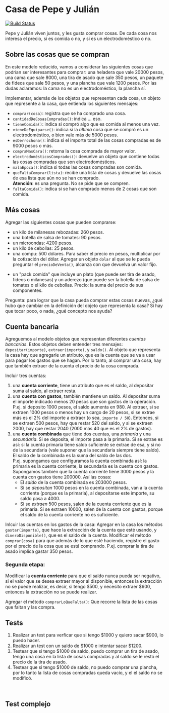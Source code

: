 # Casa de Pepe y Julián
 
[![Build Status](https://travis-ci.org/wollok/casaDePepeYJulian.svg?branch=master)](https://travis-ci.org/wollok/casaDePepeYJulian)

Pepe y Julián viven juntos, y les gusta comprar cosas. 
De cada cosa nos interesa el precio, si es comida o no, y si es un electrodoméstico o no.

## Sobre las cosas que se compran
En este modelo reducido, vamos a considerar las siguientes cosas que podrían ser interesantes para comprar: una heladera que vale 20000 pesos, una cama que sale 8000, una tira de asado que sale 350 pesos, un paquete de fideos que sale 50 pesos, y una plancha que vale 1200 pesos. Por las dudas aclaramos: la cama no es un electrodoméstico, la plancha sí.

Implementar, además de los objetos que representan cada cosa, un objeto que represente a la casa, que entienda los siguientes mensajes:
- `comprar(cosa)`: registra que se ha comprado una cosa.
- `cantidadDeCosasCompradas()`: indica ... eso.
- `tieneComida()`: indica si compró algo que es comida al menos una vez.
- `vieneDeEquiparse()`: indica si la _última_ cosa que se compró es un electrodoméstico, o bien vale más de 5000 pesos.
- `esDerrochona()`: indica si el importe total de las cosas compradas es de 9000 pesos o más.
- `compraMasCara()`: retorna la cosa comprada de mayor valor.
- `electrodomésticosComprados()`: devuelve un objeto que contiene todas las cosas compradas que son electrodomésticos. 
- `malaEpoca()`: indica si todas las cosas compradas son comida.
- `queFaltaComprar(lista)`: recibe una lista de cosas y devuelve las cosas de esa lista que aún no se han comprado. <br>
  **Atención**: es una pregunta. No se pide que se compren. 
- `faltaComida()`: indica si se han comprado menos de 2 cosas que son comida.


## Más cosas
Agregar las siguientes cosas que pueden comprarse:
- un kilo de milanesas rebozadas: 260 pesos.
- una botella de salsa de tomates: 90 pesos.
- un microondas: 4200 pesos.
- un kilo de cebollas: 25 pesos.
- una compu: 500 dólares. Para saber el precio en pesos, multiplicar por la cotización del dólar. Agregar un objeto `dolar` al que se le pueda preguntar el `precioDeVenta()`, alcanza con que devuelva un valor fijo. 
<!-- Agregar también un `precioDeCompra()` que se va a usar más adelante. Se supone que el precio de compra es un poco menor al de venta, p.ej. si el de venta es 35, el de compra es 34. -->
- un "pack comida" que incluye un plato (que puede ser tira de asado, fideos o milanesas) y un aderezo (que puede ser la botella de salsa de tomates o el kilo de cebollas. Precio: la suma del precio de sus componentes.

Pregunta: para lograr que la casa pueda comprar estas cosas nuevas, ¿qué hubo que cambiar en la definición del objeto que representa la casa? Si hay que tocar poco, o nada, ¿qué concepto nos ayuda?


## Cuenta bancaria
Agreguemos al modelo objetos que representan diferentes _cuentas bancarias_. Estos objetos deben entender tres mensajes: `depositar(importe)`, `extraer(importe)`, y `saldo()`. 
Al objeto que representa la casa hay que agregarle un atributo, que es la cuenta que se va a usar para pagar los gastos que se hagan. Por lo tanto, al comprar una cosa, hay que también extraer de la cuenta el precio de la cosa comprada.     


Incluir tres cuentas:
1. una **cuenta corriente**, tiene un atributo que es el saldo, al depositar suma al saldo, al extraer resta.
1. una **cuenta con gastos**, también mantiene un saldo. Al depositar suma el importe indicado menos 20 pesos que son gastos de la operación. P.ej. si deposito 1000 pesos, el saldo aumenta en 980. Al extraer, si se extraen 1000 pesos o menos hay un cargo de 20 pesos, si se extrae más es el 2% del importe a extraer (o sea, `importe / 50`). Entonces, si se extraen 500 pesos, hay que restar 520 del saldo, y si se extraen 2000, hay que restar 2040 (2000 más 40 que es el 2% de gastos).
1. una **cuenta combinada** que tiene dos cuentas, una _primaria_ y una _secundaria_. Si se deposita, el importe pasa a la primaria. Si se extrae es así: si la cuenta primaria tiene saldo suficiente se extrae de esa, y si no de la secundaria (vale suponer que la secundaria siempre tiene saldo). El saldo de la combinada es la suma del saldo de las dos. <br>
P.ej. supongamos que configuramos la cuenta combinada así: la primaria es la cuenta corriente, la secundaria es la cuenta con gastos. Supongamos también que la cuenta corriente tiene 3000 pesos y la cuenta con gastos tiene 200000. Así las cosas:
	- El _saldo_ de la cuenta combinada es 203000 pesos.
	- Si se _depositan_ 1000 pesos en la cuenta combinada, van a la cuenta corriente (porque es la primaria), al depositarse este importe, su saldo pasa a 4000. 
	- Si se _extraen_ 500 pesos, salen de la cuenta corriente que es la primaria. Si se extraen 10000, salen de la cuenta con gastos, porque el saldo de la cuenta corriente no es suficiente.
	
Inlcuir las cuentas en los gastos de la casa:
Agregar en la casa los métodos `gastar(importe)`, que hace la extracción de la cuenta que esté usando, y `dineroDisponible()`, que es el saldo de la cuenta. 
Modificar el método `comprar(cosa)` para que además de lo que esté haciendo, registre el gasto por el precio de la cosa que se está comprando. P.ej. comprar la tira de asado implica gastar 350 pesos.

### Segunda etapa:
Modificar la **cuenta corriente** para que el saldo nunca pueda ser negativo, si el valor que se desea extraer mayor al disponible, entonces la extracción no se puede realizar, es decir, si tengo $500, y necesito extraer $600, entonces la extracción no se puede realizar.

Agregar el método `comprarLoQueFalta()`: Que recorre la lista de las cosas que faltan y las compra.


## Tests 
1. Realizar un test para verficar que si tengo $1000 y quiero sacar $900, lo puedo hacer.
1. Realizar un test con un saldo de $1000 e intentar sacar $1200.
1. Testear que si tengo $1000 de saldo, puedo comprar un tira de asado, tengo una cosa en la lista de cosas compradas y al saldo se le restó el precio de la tira de asado.
1. Testear que si tengo $1000 de saldo, no puedo comprar una plancha, por lo tanto la lista de cosas compradas queda vacío, y el el saldo no se modificó.



<br>

## Test complejo


<!-- 
1. una *cuenta en dólares*, mantiene su saldo en dólares. Cuando se deposita el importe se indica en pesos, el saldo debe aumentar en `importe / dolar.precioDeVenta()`. P.ej. si el precio de venta del dólar es 35 pesos y deposito 700 pesos, al saldo se suman 20 dólares. Cuando extraigo, se resta según el precio de compra, o sea el saldo disminuye en `importe / dolar.precioDeCompra()`. P.ej. si el precio de compra es 34 pesos y retiro 1020, el saldo disminuye en 30 dólares. Para devolver el `saldo()` se usa el precio de compra, p.ej. si el saldo en dólares es 100, entonces si a la cuenta le pido `saldo()` me tiene que devolver 
-->









